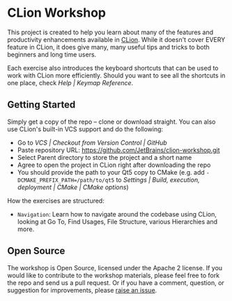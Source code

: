 # CLion Workshop

This project is created to help you learn about many of the features and productivity enhancements available in [CLion](https://jetbrains.com/clion). While it doesn't cover EVERY feature in CLion, it does give many, many useful tips and tricks to both beginners and long time users.

Each exercise also introduces the keyboard shortcuts that can be used to work with CLion more efficiently. Should you want to see all the shortcuts in one place, check _Help | Keymap Reference_.

## Getting Started

Simply get a copy of the repo – clone or download straight. You can also use CLion's built-in VCS support and do the following:
* Go to _VCS | Checkout from Version Control | GitHub_
* Paste repository URL: https://github.com/JetBrains/clion-workshop.git
* Select Parent directory to store the project and a short name
* Agree to open the project in CLion right after downloading the repo
* You should provide the path to your Qt5 copy to CMake (e.g. add `-DCMAKE_PREFIX_PATH=/path/to/qt5` to _Settings | Build, execution, deployment | CMake | CMake options_) 

How the exercises are structured:

* `Navigation`: Learn how to navigate around the codebase using CLion, looking at Go To, Find Usages, File Structure, various Hierarchies and more.

## Open Source

The workshop is Open Source, licensed under the Apache 2 license. If you would like to contribute to the workshop materials, please feel free to fork the repo and send us a pull request. Or if you have a comment, question, or suggestion for improvements, please [raise an issue](https://github.com/JetBrains/clion-workshop/issues).
